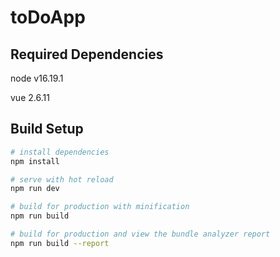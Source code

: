# toDoApp

## Required Dependencies
node v16.19.1

vue 2.6.11

## Build Setup

``` bash
# install dependencies
npm install

# serve with hot reload
npm run dev

# build for production with minification
npm run build

# build for production and view the bundle analyzer report
npm run build --report
```


